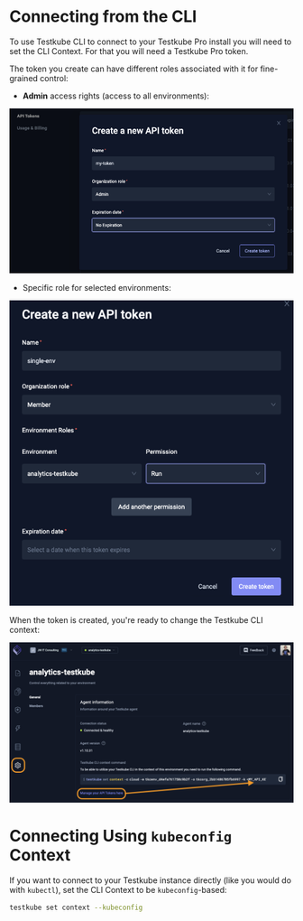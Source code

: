 # Connecting from the CLI

To use Testkube CLI to connect to your Testkube Pro install you will need to set the CLI Context. For that you will need a Testkube Pro token.

The token you create can have different roles associated with it for fine-grained control:

* **Admin** access rights (access to all environments):

![Admin Token](../../img/admin-token.png)

* Specific role for selected environments:

![Roles for Token](../../img/roles-for-token.png)


When the token is created, you're ready to change the Testkube CLI context: 

![Setting Context](../../img/setting-context.png)



# Connecting Using `kubeconfig` Context

If you want to connect to your Testkube instance directly (like you would do with `kubectl`), set the CLI Context to be `kubeconfig`-based: 

```sh 
testkube set context --kubeconfig
```

